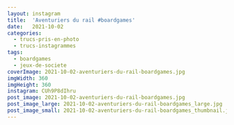 ```yaml
---
layout: instagram
title:  'Aventuriers du rail #boardgames'
date:   2021-10-02
categories: 
  - trucs-pris-en-photo
  - trucs-instagrammes
tags: 
  - boardgames
  - jeux-de-societe
coverImage: 2021-10-02-aventuriers-du-rail-boardgames.jpg
imgWidth: 360
imgHeight: 360
instagram: CUh9P8dIhru
post_image: 2021-10-02-aventuriers-du-rail-boardgames.jpg
post_image_large: 2021-10-02-aventuriers-du-rail-boardgames_large.jpg
post_image_small: 2021-10-02-aventuriers-du-rail-boardgames_thumbnail.jpg
---
```



